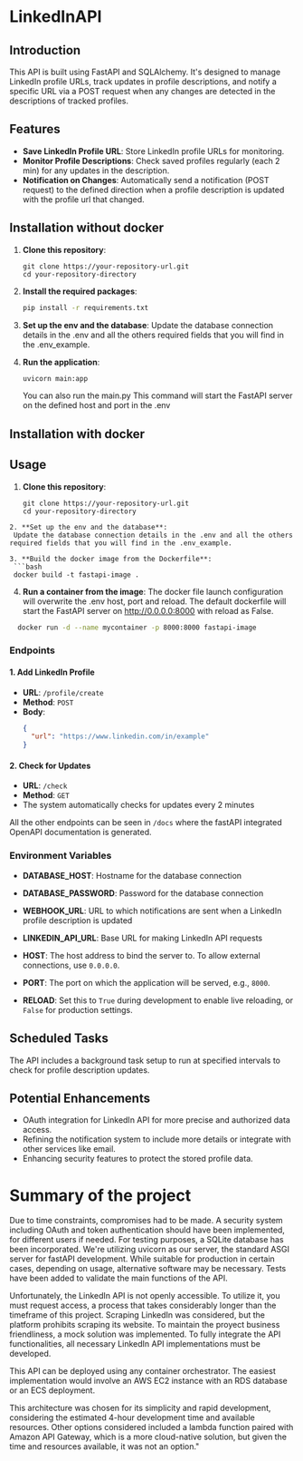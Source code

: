 # LinkedInAPI

## Introduction
This API is built using FastAPI and SQLAlchemy. It's designed to manage LinkedIn profile URLs, track updates in profile descriptions, and notify a specific URL via a POST request when any changes are detected in the descriptions of tracked profiles.

## Features
- **Save LinkedIn Profile URL**: Store LinkedIn profile URLs for monitoring.
- **Monitor Profile Descriptions**: Check saved profiles regularly (each 2 min) for any updates in the description.
- **Notification on Changes**: Automatically send a notification (POST request) to the defined direction when a profile description is updated with the profile url that changed.


## Installation without docker
1. **Clone this repository**:
   ```
   git clone https://your-repository-url.git
   cd your-repository-directory
   ```

2. **Install the required packages**:
   ```bash
   pip install -r requirements.txt
   ```

3. **Set up the env and the database**:
   Update the database connection details in the .env and all the others required fields that you will find in the .env_example.

4. **Run the application**:
   ```bash
   uvicorn main:app
   ```

   You can also run the main.py
   This command will start the FastAPI server on the defined host and port in the .env

## Installation with docker


## Usage
1. **Clone this repository**:
   ```
   git clone https://your-repository-url.git
   cd your-repository-directory
  ```
2. **Set up the env and the database**:
   Update the database connection details in the .env and all the others required fields that you will find in the .env_example.

3. **Build the docker image from the Dockerfile**: 
   ```bash
   docker build -t fastapi-image .
   ```

4. **Run a container from the image**:
The docker file launch configuration will overwrite the .env host, port and reload. The default dockerfile will start the FastAPI server on http://0.0.0.0:8000 with reload as False.
  ```bash
    docker run -d --name mycontainer -p 8000:8000 fastapi-image
```
### Endpoints

#### 1. Add LinkedIn Profile
- **URL**: `/profile/create`
- **Method**: `POST`
- **Body**:
  ```json
  {
    "url": "https://www.linkedin.com/in/example"
  }
  ```

#### 2. Check for Updates
- **URL**: `/check`
- **Method**: `GET`
- The system automatically checks for updates every 2 minutes


All the other endpoints can be seen in `/docs` where the fastAPI integrated OpenAPI documentation is generated.

### Environment Variables
- **DATABASE_HOST**: Hostname for the database connection
- **DATABASE_PASSWORD**: Password for the database connection
- **WEBHOOK_URL**: URL to which notifications are sent when a LinkedIn profile description is updated
- **LINKEDIN_API_URL**: Base URL for making LinkedIn API requests

- **HOST**: The host address to bind the server to. To allow external connections, use `0.0.0.0`.
- **PORT**: The port on which the application will be served, e.g., `8000`.
- **RELOAD**: Set this to `True` during development to enable live reloading, or `False` for production settings.

## Scheduled Tasks
The API includes a background task setup to run at specified intervals to check for profile description updates.

## Potential Enhancements
- OAuth integration for LinkedIn API for more precise and authorized data access.
- Refining the notification system to include more details or integrate with other services like email.
- Enhancing security features to protect the stored profile data.

# Summary of the project
Due to time constraints, compromises had to be made. A security system including OAuth and token authentication should have been implemented, for different users if needed. For testing purposes, a SQLite database has been incorporated. We're utilizing uvicorn as our server, the standard ASGI server for fastAPI development. While suitable for production in certain cases, depending on usage, alternative software may be necessary. Tests have been added to validate the main functions of the API.

Unfortunately, the LinkedIn API is not openly accessible. To utilize it, you must request access, a process that takes considerably longer than the timeframe of this project. Scraping LinkedIn was considered, but the platform prohibits scraping its website. To maintain the proyect business friendliness, a mock solution was implemented. To fully integrate the API functionalities, all necessary LinkedIn API implementations must be developed.

This API can be deployed using any container orchestrator. The easiest implementation would involve an AWS EC2 instance with an RDS database or an ECS deployment.

This architecture was chosen for its simplicity and rapid development, considering the estimated 4-hour development time and available resources. Other options considered included a lambda function paired with Amazon API Gateway, which is a more cloud-native solution, but given the time and resources available, it was not an option."
